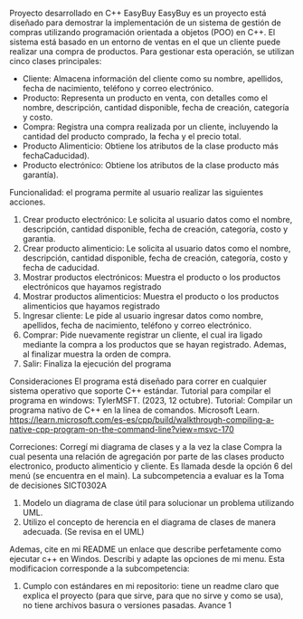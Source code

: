 Proyecto desarrollado en C++ EasyBuy EasyBuy es un proyecto está diseñado para demostrar la implementación de un sistema de gestión de compras utilizando programación orientada a objetos (POO) en C++. El sistema está basado en un entorno de ventas en el que un cliente puede realizar una compra de productos. Para gestionar esta operación, se utilizan cinco clases principales:

* Cliente: Almacena información del cliente como su nombre, apellidos, fecha de nacimiento, teléfono y correo electrónico.
* Producto: Representa un producto en venta, con detalles como el nombre, descripción, cantidad disponible, fecha de creación, categoría y costo.
* Compra: Registra una compra realizada por un cliente, incluyendo la cantidad del producto comprado, la fecha y el precio total.
* Producto Alimenticio: Obtiene los atributos de la clase producto más fechaCaducidad).
* Producto electrónico: Obtiene los atributos de la clase producto más garantía).

Funcionalidad: el programa permite al usuario realizar las siguientes acciones. 
1. Crear producto electrónico: Le solicita al usuario datos como el nombre, descripción, cantidad disponible, fecha de creación, categoría, costo y garantia. 
2. Crear producto alimenticio:  Le solicita al usuario datos como el nombre, descripción, cantidad disponible, fecha de creación, categoría, costo y fecha de caducidad.
3. Mostrar productos electrónicos: Muestra el producto o los productos electrónicos que hayamos registrado
4. Mostrar productos alimenticios: Muestra el producto o los productos alimenticios que hayamos registrado
5. Ingresar cliente: Le pide al usuario ingresar datos como nombre, apellidos, fecha de nacimiento, teléfono y correo electrónico.
6. Comprar: Pide nuevamente registrar un cliente, el cual ira ligado mediante la compra a los productos que se hayan registrado. Ademas, al finalizar muestra la orden de compra. 
0. Salir: Finaliza la ejecución del programa

Consideraciones El programa está diseñado para correr en cualquier sistema operativo que soporte C++ estándar.
Tutorial para compilar el programa en windows: TylerMSFT. (2023, 12 octubre). Tutorial: Compilar un programa nativo de C++ en la línea de comandos. Microsoft Learn. https://learn.microsoft.com/es-es/cpp/build/walkthrough-compiling-a-native-cpp-program-on-the-command-line?view=msvc-170 

Correciones:
 Corregí mi diagrama de clases y a la vez la clase Compra la cual pesenta una relación de agregación por parte de las clases producto electronico, producto alimenticio y cliente. Es llamada desde la opción 6 del menú (se encuentra en el main). La subcompetencia a evaluar es la Toma de decisiones SICT0302A
1. Modelo un diagrama de clase útil para solucionar un problema utilizando UML.
2. Utilizo el concepto de herencia en el diagrama de clases de manera adecuada.
(Se revisa en el UML)

Ademas, cite en mi README un enlace que describe perfetamente como ejecutar c++ en Windos. Describi y adapte las opciones de mi menu. Esta modificacion corresponde a la subcompetencia: 
1. Cumplo con estándares en mi repositorio: tiene un readme claro que explica el proyecto (para que sirve, para que no sirve y como se usa), no tiene archivos basura o versiones pasadas.
Avance 1


